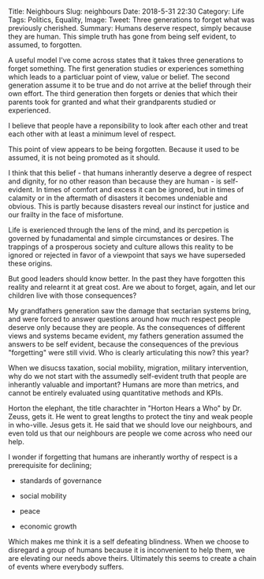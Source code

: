 Title: Neighbours
Slug: neighbours
Date: 2018-5-31 22:30
Category: Life 
Tags: Politics, Equality,
Image: 
Tweet: Three generations to forget what was previously cherished.
Summary: Humans deserve respect, simply because they are human. This simple truth has gone from being self evident, to assumed, to forgotten.

A useful model I've come across states that it takes three generations to
forget something. The first generation studies or experiences something
which leads to a particluar point of view, value or belief. The second generation assume it to be true and do not arrive at the belief through their own effort. The third generation then forgets or denies that which their parents took for granted and what their grandparents studied or experienced.

I believe that people have a reponsibility to look after each other and treat each other with at least a minimum level of respect. 

This point of view appears to be being forgotten. Because it used to be assumed, it is not being promoted as it should. 

I think that this belief - that humans inherantly deserve a degree of respect and dignity, for no other reason than because they are human - is self-evident. In times of comfort and excess it can be ignored, but in times of calamity or in the aftermath of disasters it becomes undeniable and obvious. This is partly because disasters reveal our instinct for justice and our frailty in the face of misfortune.

Life is exerienced through the lens of the mind, and its percpetion is governed by funadamental and simple circumstances or desires. The trappings of a prosperous society and culture allows this reality to be ignored or rejected in favor of a viewpoint that says we have superseded these origins. 

But good leaders should know better. In the past they have forgotten this reality and relearnt it at great cost. Are we about to forget, again, and let our children live with those consequences?

My grandfathers generation saw the damage that sectarian systems bring, and were forced to answer questions around how much respect people deserve only because they are people. As the consequences of different views and systems became evident, my fathers generation assumed the answers to be self evident, because the consequences of the previous "forgetting" were still vivid. Who is clearly articulating this now? this year? 

When we disucss taxation, social mobility, migration, military intervention, why do we not start with the assumedly self-evident truth that people are inherantly valuable and important? Humans are more than metrics, and cannot be entirely evaluated using quantitative methods and KPIs.

Horton the elephant, the title charachter in "Horton Hears a Who" by Dr. Zeuss, gets it. He went to great lengths to protect the tiny and weak people in who-ville. Jesus gets it. He said that we should love our neighbours, and even told us that our neighbours are people we come across who need our help.

I wonder if forgetting that humans are inherantly worthy of respect is a prerequisite for declining;

- standards of governance

- social mobility

- peace

- economic growth

Which makes me think it is a self defeating blindness. When we choose to disregard a group of humans because it is inconvenient to help them, we are elevating our needs above theirs. Ultimately this seems to create a chain of events where everybody suffers.
